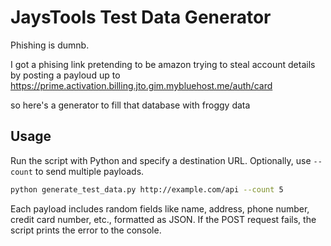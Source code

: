 # JaysTools Test Data Generator

Phishing is dumnb.

I got a phising link pretending to be amazon trying to steal account details by posting a payloud up to https://prime.activation.billing.jto.gim.mybluehost.me/auth/card

so here's a generator to fill that database with froggy data


## Usage

Run the script with Python and specify a destination URL. Optionally, use `--count` to send multiple payloads.

```bash
python generate_test_data.py http://example.com/api --count 5
```

Each payload includes random fields like name, address, phone number, credit card number, etc., formatted as JSON. If the POST request fails, the script prints the error to the console.
